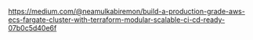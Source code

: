 https://medium.com/@neamulkabiremon/build-a-production-grade-aws-ecs-fargate-cluster-with-terraform-modular-scalable-ci-cd-ready-07b0c5d40e6f
